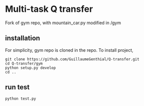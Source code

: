 # Multi-task Q transfer

Fork of gym repo, with mountain_car.py modified in /gym


## installation
For simplicity, gym repo is cloned in the repo. To install project, 

```
git clone https://github.com/GuillaumeGenthial/Q-transfer.git
cd Q-transfer/gym
python setup.py develop
cd ..
```

## run test

```
python test.py
```


